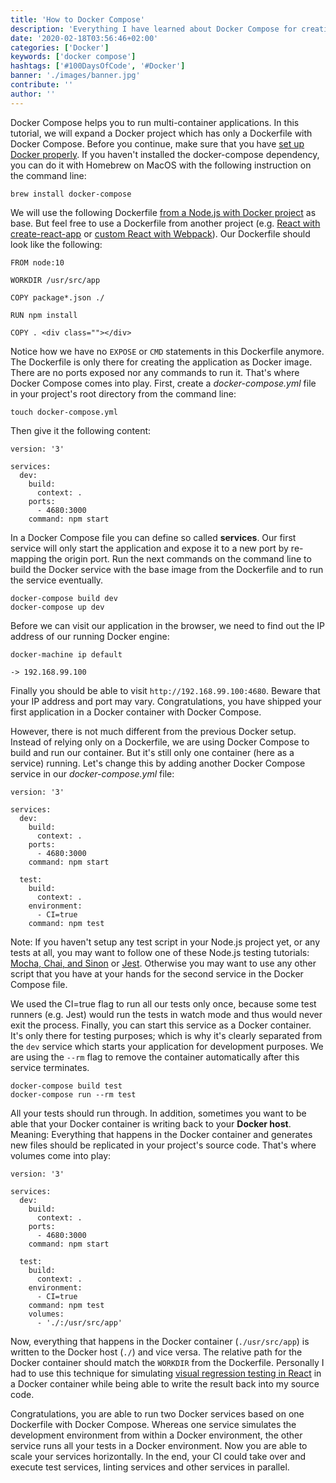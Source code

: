 ```yaml
---
title: 'How to Docker Compose'
description: 'Everything I have learned about Docker Compose for creating Docker images and multiple Docker containers as services with various purposes for one application ...'
date: '2020-02-18T03:56:46+02:00'
categories: ['Docker']
keywords: ['docker compose']
hashtags: ['#100DaysOfCode', '#Docker']
banner: './images/banner.jpg'
contribute: ''
author: ''
---
```


<Sponsorship />

Docker Compose helps you to run multi-container applications. In this tutorial, we will expand a Docker project which has only a Dockerfile with Docker Compose. Before you continue, make sure that you have [set up Docker properly](/docker-macos). If you haven't installed the docker-compose dependency, you can do it with Homebrew on MacOS with the following instruction on the command line:

```text
brew install docker-compose
```

We will use the following Dockerfile [from a Node.js with Docker project](/docker-node-js-development) as base. But feel free to use a Dockerfile from another project (e.g. [React with create-react-app](/docker-create-react-app-development) or [custom React with Webpack](/docker-react-development)). Our Dockerfile should look like the following:

```text
FROM node:10

WORKDIR /usr/src/app

COPY package*.json ./

RUN npm install

COPY . <div class=""></div>
```

Notice how we have no `EXPOSE` or `CMD` statements in this Dockerfile anymore. The Dockerfile is only there for creating the application as Docker image. There are no ports exposed nor any commands to run it. That's where Docker Compose comes into play. First, create a _docker-compose.yml_ file in your project's root directory from the command line:

```text
touch docker-compose.yml
```

Then give it the following content:

```text
version: '3'

services:
  dev:
    build:
      context: .
    ports:
      - 4680:3000
    command: npm start
```

In a Docker Compose file you can define so called **services**. Our first service will only start the application and expose it to a new port by re-mapping the origin port. Run the next commands on the command line to build the Docker service with the base image from the Dockerfile and to run the service eventually.

```text
docker-compose build dev
docker-compose up dev
```

Before we can visit our application in the browser, we need to find out the IP address of our running Docker engine:

```text
docker-machine ip default

-> 192.168.99.100
```

Finally you should be able to visit `http://192.168.99.100:4680`. Beware that your IP address and port may vary. Congratulations, you have shipped your first application in a Docker container with Docker Compose.

However, there is not much different from the previous Docker setup. Instead of relying only on a Dockerfile, we are using Docker Compose to build and run our container. But it's still only one container (here as a service) running. Let's change this by adding another Docker Compose service in our _docker-compose.yml_ file:

```text{11-16}
version: '3'

services:
  dev:
    build:
      context: .
    ports:
      - 4680:3000
    command: npm start

  test:
    build:
      context: .
    environment:
      - CI=true
    command: npm test
```

Note: If you haven't setup any test script in your Node.js project yet, or any tests at all, you may want to follow one of these Node.js testing tutorials: [Mocha, Chai, and Sinon](/node-js-testing-mocha-chai) or [Jest](/node-js-jest). Otherwise you may want to use any other script that you have at your hands for the second service in the Docker Compose file.

We used the CI=true flag to run all our tests only once, because some test runners (e.g. Jest) would run the tests in watch mode and thus would never exit the process. Finally, you can start this service as a Docker container. It's only there for testing purposes; which is why it's clearly separated from the `dev` service which starts your application for development purposes. We are using the `--rm` flag to remove the container automatically after this service terminates.

```text
docker-compose build test
docker-compose run --rm test
```

All your tests should run through. In addition, sometimes you want to be able that your Docker container is writing back to your **Docker host**. Meaning: Everything that happens in the Docker container and generates new files should be replicated in your project's source code. That's where volumes come into play:

```text{17-18}
version: '3'

services:
  dev:
    build:
      context: .
    ports:
      - 4680:3000
    command: npm start

  test:
    build:
      context: .
    environment:
      - CI=true
    command: npm test
    volumes:
      - './:/usr/src/app'
```

Now, everything that happens in the Docker container (`./usr/src/app`) is written to the Docker host (`./`) and vice versa. The relative path for the Docker container should match the `WORKDIR` from the Dockerfile. Personally I had to use this technique for simulating [visual regression testing in React](/visual-regression-testing-react-storybook) in a Docker container while being able to write the result back into my source code.

<Divider />

Congratulations, you are able to run two Docker services based on one Dockerfile with Docker Compose. Whereas one service simulates the development environment from within a Docker environment, the other service runs all your tests in a Docker environment. Now you are able to scale your services horizontally. In the end, your CI could take over and execute test services, linting services and other services in parallel.
